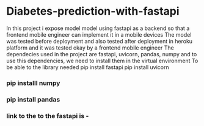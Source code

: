 # Diabetes-prediction-with-fastapi
In this project i expose model model using fastapi as a backend so that a frontend mobile engineer can implement it in a mobile devices 
The model was tested before deployment and also tested after deployment in heroku platform and it was tested okay by a frontend mobile engineer
The dependecies used in the project are fastapi, uvicorn, pandas, numpy and to use this dependencies, we need to install them in the virtual environment
  To be able to the library needed
    pip install fastapi
    pip install uvicorn
### pip installl numpy 
### pip install pandas 
### link to the to the fastapi is -
